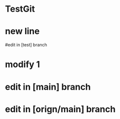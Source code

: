 # TestGit
# new line
#edit in [test] branch
# modify 1
# edit in [main] branch
# edit in [orign/main] branch